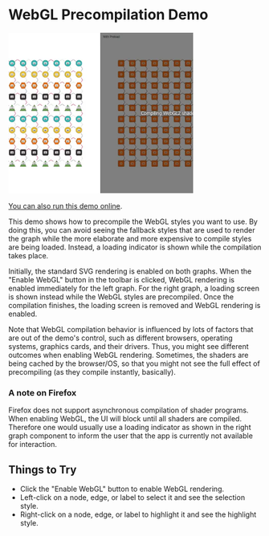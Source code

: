 <!--
 //////////////////////////////////////////////////////////////////////////////
 // @license
 // This file is part of yFiles for HTML.
 // Use is subject to license terms.
 //
 // Copyright (c) by yWorks GmbH, Vor dem Kreuzberg 28,
 // 72070 Tuebingen, Germany. All rights reserved.
 //
 //////////////////////////////////////////////////////////////////////////////
-->
# WebGL Precompilation Demo

<img src="../../../doc/demo-thumbnails/webgl-precompilation.webp" alt="demo-thumbnail" height="320"/>

[You can also run this demo online](https://www.yworks.com/demos/view/webgl-precompilation/).

This demo shows how to precompile the WebGL styles you want to use. By doing this, you can avoid seeing the fallback styles that are used to render the graph while the more elaborate and more expensive to compile styles are being loaded. Instead, a loading indicator is shown while the compilation takes place.

Initially, the standard SVG rendering is enabled on both graphs. When the "Enable WebGL" button in the toolbar is clicked, WebGL rendering is enabled immediately for the left graph. For the right graph, a loading screen is shown instead while the WebGL styles are precompiled. Once the compilation finishes, the loading screen is removed and WebGL rendering is enabled.

Note that WebGL compilation behavior is influenced by lots of factors that are out of the demo's control, such as different browsers, operating systems, graphics cards, and their drivers. Thus, you might see different outcomes when enabling WebGL rendering. Sometimes, the shaders are being cached by the browser/OS, so that you might not see the full effect of precompiling (as they compile instantly, basically).

### A note on Firefox

Firefox does not support asynchronous compilation of shader programs. When enabling WebGL, the UI will block until all shaders are compiled. Therefore one would usually use a loading indicator as shown in the right graph component to inform the user that the app is currently not available for interaction.

## Things to Try

- Click the "Enable WebGL" button to enable WebGL rendering.
- Left-click on a node, edge, or label to select it and see the selection style.
- Right-click on a node, edge, or label to highlight it and see the highlight style.

